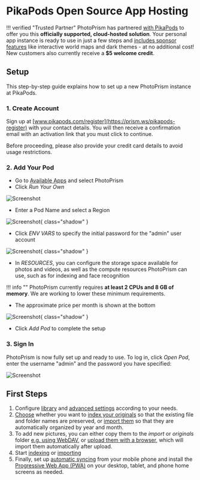 # **PikaPods** Open Source App Hosting

!!! verified "Trusted Partner"
    PhotoPrism has partnered [with PikaPods](https://prism.ws/pikapods-com) to offer you this **officially supported, cloud-hosted solution**. Your personal app instance is ready to use in just a few steps and [includes sponsor features](https://photoprism.app/membership) like interactive world maps and dark themes - at no additional cost! New customers also currently receive a **$5 welcome credit**.

## Setup

This step-by-step guide explains how to set up a new PhotoPrism instance at PikaPods.

### 1. Create Account

Sign up at [www.pikapods.com/register](https://prism.ws/pikapods-register) with your contact details.
You will then receive a confirmation email with an activation link that you must click to continue.

Before proceeding, please also provide your credit card details to avoid usage restrictions.

### 2. Add Your Pod

- Go to [Available Apps](https://prism.ws/pikapods-apps) and select PhotoPrism 
- Click *Run Your Own*

![Screenshot](img/pikapods-appstore.png)

- Enter a Pod Name and select a Region

![Screenshot](img/pikapods-step-1.png){ class="shadow" }

- Click *ENV VARS* to specify the initial password for the "admin" user account

![Screenshot](img/pikapods-step-2.png){ class="shadow" }

- In *RESOURCES*, you can configure the storage space available for photos and videos, as well as the compute resources PhotoPrism can use, such as for indexing and face recognition

!!! info ""
    PhotoPrism currently requires **at least 2 CPUs and 8 GB of memory**. We are working to lower these minimum requirements.

- The approximate price per month is shown at the bottom

![Screenshot](img/pikapods-step-3.png){ class="shadow" }

- Click *Add Pod* to complete the setup

### 3. Sign In

PhotoPrism is now fully set up and ready to use. To log in, click *Open Pod*, enter the username "admin" and the password you have specified:

![Screenshot](img/pikapods-overview.png)

## First Steps
1. Configure [library](../../user-guide/settings/library.md) and [advanced settings](../../user-guide/settings/advanced.md) according to your needs.
2. [Choose](../../user-guide/library/index.md) whether you want to [index your originals](../../user-guide/library/originals.md) so that the existing file and folder names are preserved, or [import them](../../user-guide/library/import.md) so that they are automatically organized by year and month.
3. To add new pictures, you can either copy them to the *import* or *originals* folder [e.g. using WebDAV](../../user-guide/sync/webdav.md), or [upload them with a browser](../../user-guide/library/upload.md), which will import them automatically after upload.
4. Start [indexing](../../user-guide/library/originals.md) or [importing](../../user-guide/library/import.md)
5. Finally, set up [automatic syncing](../../user-guide/sync/mobile-devices.md) from your mobile phone and install the [Progressive Web App (PWA)](../../user-guide/pwa.md) on your desktop, tablet, and phone home screens as needed.

